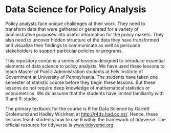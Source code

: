 # Data Science for Policy Analysis 
Policy analysts face unique challenges at their work. They need to transform data that were gathered or generated for a variety of administrative purposes into useful information for the policy makers. They also need to uncover hidden structure of the data they have transformed and visualize their findings to communicate as well as persuade stakeholders to support particular policies or programs. 

This repository contains a series of lessons designed to introduce essential elements of data science to policy analysts. We have used these lessons to teach Master of Public Administration students at Fels Institute of Government at University of Pennsylvania. The students have taken one semester of statistic course before they begin these lessons. But these lessons do not require deep knowledge of mathematical statistics or econometrics. We do assume that the students have limited familiarity with R and R-studio. 

The primary textbook for the course is R for Data Science by Garrett Grolemund and Hadley Wickham at http://r4ds.had.co.nz/. Hence, these lessons teach students how to use R within the framework of tidyverse. The official resource for tidyverse is www.tidyverse.org. 
